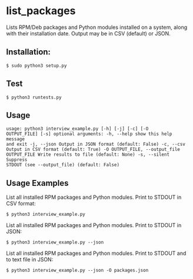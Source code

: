 # list_packages
Lists RPM/Deb packages and Python modules installed on a system, along with their installation date. Output may be in CSV (default) or JSON.

## Installation:
`$ sudo python3 setup.py`

## Test
`$ python3 runtests.py`

## Usage
<code>usage: python3 interview_example.py [-h] [-j] [-c] [-O OUTPUT_FILE] [-s]
optional arguments:
  -h, --help            show this help message and exit
  -j, --json            Output in JSON format (default: False)
  -c, --csv             Output in CSV format (default: True)
  -O OUTPUT_FILE, --output_file OUTPUT_FILE Write results to file (default: None)
  -s, --silent          Suppress STDOUT (see --output_file) (default: False)</code> 
  

## Usage Examples
List all installed RPM packages and Python modules. Print to STDOUT in CSV format:

`$ python3 interview_example.py`

List all installed RPM packages and Python modules. Print to STDOUT in JSON:

`$ python3 interview_example.py --json`

List all installed RPM packages and Python modules. Print to STDOUT and to text file in JSON:

`$ python3 interview_example.py --json -O packages.json`
